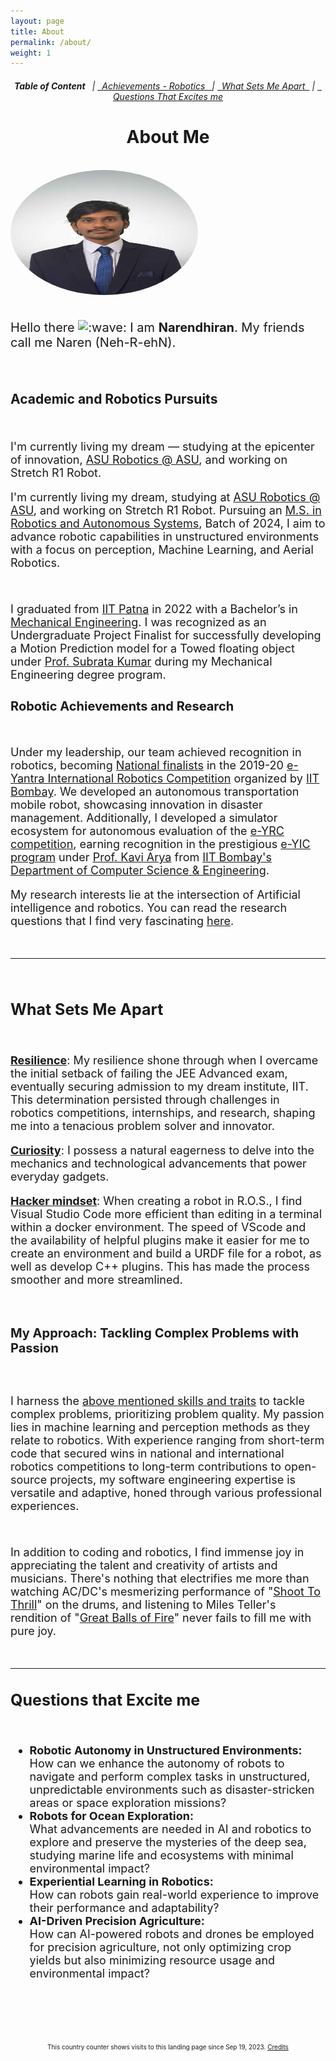 ```yaml
---
layout: page
title: About
permalink: /about/
weight: 1
---
```

<link rel="stylesheet" type="text/css" href="../_sass/_base.scss">

<h6 style="text-align: center;"> <strong>Table of Content&ensp;</strong> | <a href="#achievements">&ensp;Achievements - Robotics&ensp; </a> | <a href="#distinguishesme">&ensp;What Sets Me Apart&ensp;</a> | <a href="#Questionsexcitesme">&ensp;Questions That Excites me</a> </h6>

<!-- # **About Me** -->
<h1 style="text-align: center;"><b>About Me</b></h1>
<br>

<div class="column">
  <div>
    <img class="profilepic" style="float: center; border-radius: 50%;" src="../imgs/NarenFormal.jpg" alt="Kitten" title="Naren (Neh-R-ehN)" width="300" height="200" />
  </div>

<div class="column" style="width: 100%; margin-left: 0px">
  <br>
  <p style="font-size: 20px">Hello there  <img class="emoji" title=":wave:" alt=":wave:" src="https://github.githubassets.com/images/icons/emoji/unicode/1f44b.png" height="20" width="20"> I am <b>Narendhiran</b>. My friends call me Naren (Neh-R-ehN). </p>
    
  <br>

  <h2><b>Academic and Robotics Pursuits</b></h2>
  <br>

  <p style="font-size: 18px">
  I'm currently living my dream — studying at the epicenter of innovation, <a href="https://robotics.asu.edu/">ASU Robotics @ ASU</a>, and working on Stretch R1 Robot.
  </p>

  <p style="font-size: 18px">
  I'm currently living my dream, studying at <a href="https://robotics.asu.edu/">ASU Robotics @ ASU</a>, and working on Stretch R1 Robot. Pursuing an <a href="https://ras.engineering.asu.edu/">M.S. in Robotics and Autonomous Systems</a>, Batch of 2024, I aim to advance robotic capabilities in unstructured environments with a focus on perception, Machine Learning, and Aerial Robotics. 
  </p>
  <br>
  <p style="font-size: 18px">
  I graduated from <a href="https://www.iitp.ac.in/">IIT Patna</a> in 2022 with a Bachelor’s in <a href="https://www.iitp.ac.in/index.php/departments/engineering-technology/mechanical-engineering/">Mechanical Engineering</a>. I was recognized as an Undergraduate Project Finalist for successfully developing a Motion Prediction model for a Towed floating object under <a href="https://www.iitp.ac.in/index.php/people-6/faculty/2-uncategorised/241-view-profile-38">Prof. Subrata Kumar</a> during my Mechanical Engineering degree program.
  </p>

  <h2 style="font-size: 20px" id="achievements"><b>Robotic Achievements and Research</b></h2>
  <br>

  <p style="font-size: 18px">
  Under my leadership, our team achieved recognition in robotics, becoming <a href="https://drive.google.com/file/d/1kweAUygwfA52OVF7uBK29grWofsJmhxy/view?usp=sharing">National finalists</a> in the 2019-20 <a href="https://portal.e-yantra.org/#about">e-Yantra International Robotics Competition</a> organized by <a href="https://www.iitb.ac.in/">IIT Bombay</a>. We developed an autonomous transportation mobile robot, showcasing innovation in disaster management. Additionally, I developed a simulator ecosystem for autonomous evaluation of the <a href="https://portal.e-yantra.org/#about">e-YRC competition</a>, earning recognition in the prestigious <a href="https://www.e-yantra.org/eysip">e-YIC program</a> under <a href="https://www.linkedin.com/in/kavi-arya/?originalSubdomain=in">Prof. Kavi Arya</a> from <a href="https://www.cse.iitb.ac.in/">IIT Bombay's Department of Computer Science & Engineering</a>.
  </p>

  <p style="font-size: 18px">
    My research interests lie at the intersection of Artificial intelligence and robotics. You can read the research questions that I find very fascinating <a href="#Questionsexcitesme">here</a>.
  </p>
  <br>
  <hr> <!-- This line creates a horizontal divider -->
  <br>
  <h2 id="distinguishesme" style="font-size: 25px">
    <b>What Sets Me Apart</b>
  </h2><br>
  <p style="font-size: 18px">
    <u><b>Resilience</b></u>: My resilience shone through when I overcame the initial setback of failing the JEE Advanced exam, eventually securing admission to my dream institute, IIT. This determination persisted through challenges in robotics competitions, internships, and research, shaping me into a tenacious problem solver and innovator.
  </p>
  <p style="font-size: 18px">
    <u><b>Curiosity</b></u>: I possess a natural eagerness to delve into the mechanics and technological advancements that power everyday gadgets.
  </p>
  <p style="font-size: 18px">
    <u><b>Hacker mindset</b></u>: When creating a robot in R.O.S., I find Visual Studio Code more efficient than editing in a terminal within a docker environment. The speed of VScode and the availability of helpful plugins make it easier for me to create an environment and build a URDF file for a robot, as well as develop C++ plugins. This has made the process smoother and more streamlined.
  </p>
  <br>

  <h4 style="font-size: 20px">My Approach: Tackling Complex Problems with Passion</h4><br>

  <p style="font-size: 18px">
  I harness the <a href="#distinguishesme">above mentioned skills and traits</a> to tackle complex problems, prioritizing problem quality. My passion lies in machine learning and perception methods as they relate to robotics. With experience ranging from short-term code that secured wins in national and international robotics competitions to long-term contributions to open-source projects, my software engineering expertise is versatile and adaptive, honed through various professional experiences.
  </p><br>
  <p style="font-size: 18px">
    In addition to coding and robotics, I find immense joy in appreciating the talent and creativity of artists and musicians. There's nothing that electrifies me more than watching AC/DC's mesmerizing performance of "<a href="https://youtu.be/xRQnJyP77tY">Shoot To Thrill</a>" on the drums, and listening to Miles Teller's rendition of "<a href="https://youtu.be/pVcMsjyKlaM">Great Balls of Fire</a>" never fails to fill me with pure joy.
  </p>
  <br>
  <hr> <!-- This line creates a horizontal divider -->
  <h2 id="Questionsexcitesme" style="font-size: 25px"><b>Questions that Excite me</b></h2><br>
  <p style="font-size: 18px">
    <ul style="font-size: 18px">
    <li><b>Robotic Autonomy in Unstructured Environments:</b> <br> How can we enhance the autonomy of robots to navigate and perform complex tasks in unstructured, unpredictable environments such as disaster-stricken areas or space exploration missions? </li>
    <li><b>Robots for Ocean Exploration:</b> <br>What advancements are needed in AI and robotics to explore and preserve the mysteries of the deep sea, studying marine life and ecosystems with minimal environmental impact? </li>
    <li><b>Experiential Learning in Robotics:</b> <br> How can robots gain real-world experience to improve their performance and adaptability? </li>
    <li><b>AI-Driven Precision Agriculture:</b> <br> How can AI-powered robots and drones be employed for precision agriculture, not only optimizing crop yields but also minimizing resource usage and environmental impact? </li>
    </ul>
  </p>
</div></div>

<br><br><br>

<div class="page-content">
  <div class="wrapper">
    <center><font size="1">This country counter shows visits to this landing page since Sep 19, 2023. <a href="https://www.revolvermaps.com/">Credits</a></font></center>
    <div class="revolvermap-container">
      <script type="text/javascript" src="//rf.revolvermaps.com/0/0/6.js?i=5zwgjoimiv8&amp;m=7&amp;c=e63100&amp;cr1=ffffff&amp;f=arial&amp;l=0&amp;bv=120&amp;lx=-320&amp;ly=320&amp;hi=50&amp;he=10&amp;hc=a8ddff&amp;rs=80" async="async"></script>
    </div>
  </div>
</div>

